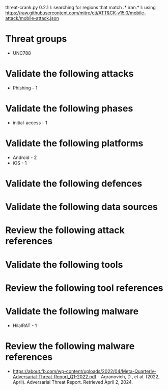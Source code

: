 threat-crank.py 0.2.1
I: searching for regions that match .* iran.*
I: using https://raw.githubusercontent.com/mitre/cti/ATT&CK-v15.0/mobile-attack/mobile-attack.json
# Threat groups

* UNC788

# Validate the following attacks

* Phishing - 1

# Validate the following phases

* initial-access - 1

# Validate the following platforms

* Android - 2
* iOS - 1

# Validate the following defences


# Validate the following data sources


# Review the following attack references


# Validate the following tools


# Review the following tool references


# Validate the following malware

* HilalRAT - 1

# Review the following malware references

* https://about.fb.com/wp-content/uploads/2022/04/Meta-Quarterly-Adversarial-Threat-Report_Q1-2022.pdf - Agranovich, D., et al. (2022, April). Adversarial Threat Report. Retrieved April 2, 2024.

